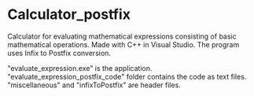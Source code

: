 # Calculator_postfix
Calculator for evaluating mathematical expressions consisting of basic mathematical operations. Made with C++ in Visual Studio. The program uses Infix to Postfix conversion. 

"evaluate_expression.exe" is the application. "evaluate_expression_postfix_code" folder contains the code as text files. "miscellaneous" and "infixToPostfix" are header files.

